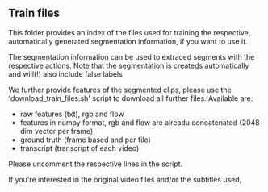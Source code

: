 ## Train files

This folder provides an index of the files used for training the respective, automatically generated segmentation information, if you want to use it. 

The segmentation information can be used to extraced segments with the respective actions. Note that the segmentation is createds automatically and will(!) also include false labels

We further provide features of the segmented clips, please use the 'download_train_files.sh' script to download all further files. Available are:

- raw features (txt), rgb and flow
- features in numpy format, rgb and flow are alreadu concatenated (2048 dim vector per frame) 
- ground truth (frame based and per file) 
- transcript (transcript of each video) 

Please uncomment the respective lines in the script.

If you're interested in the original video files and/or the subtitles used, 
